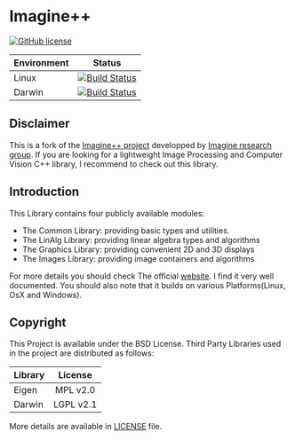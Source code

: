 # Imagine++

[![GitHub license](https://img.shields.io/badge/license-New%20BSD-blue.svg)](https://raw.githubusercontent.com/Ethiy/imagine-pp/master/LICENSE)

| Environment              | Status        |
| ------------------------ |:-------------:|
| Linux                    | [![Build Status](https://travis-ci.org/Ethiy/imagine-pp.svg?branch=master)](https://travis-ci.org/Ethiy/imagine-pp)|
| Darwin                   |[![Build Status](https://travis-ci.org/Ethiy/imagine-pp.svg?branch=master)](https://travis-ci.org/Ethiy/imagine-pp)|

## Disclaimer

This is a fork of the [Imagine++ project](http://imagine.enpc.fr/~monasse/Imagine++) developped by [Imagine research group](http://imagine.enpc.fr).
If you are looking for a lightweight Image Processing and Computer Vision C++ library, I recommend to check out this library.

## Introduction

This Library contains four publicly available modules:

* The Common Library: providing basic types and utilities.
* The LinAlg Library: providing linear algebra types and algorithms
* The Graphics Library: providing convenient 2D and 3D displays
* The Images Library: providing image containers and algorithms

For more details you should check The official [website](http://imagine.enpc.fr/~monasse/Imagine++/index.html). I find it very well documented. You should also note that it builds on various Platforms(Linux, OsX and Windows).

## Copyright

This Project is available under the BSD License. Third Party Libraries used in the project are distributed as follows:

| Library              | License       |
| -------------------- |:-------------:|
| Eigen                | MPL v2.0 |
| Darwin               | LGPL v2.1 |

More details are available in [LICENSE](https://github.com/Ethiy/imagine-pp/blob/master/LICENSE) file.
